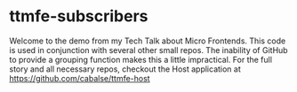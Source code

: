 # ttmfe-subscribers

Welcome to the demo from my Tech Talk about Micro Frontends.
This code is used in conjunction with several other small repos. The inability of GitHub to provide a grouping function makes this a little impractical.
For the full story and all necessary repos, checkout the Host application at https://github.com/cabalse/ttmfe-host

